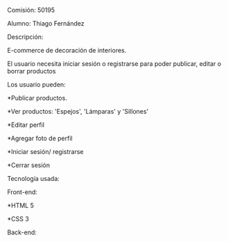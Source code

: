Comisión: 50195

Alumno: Thiago Fernández

Descripción:

E-commerce de decoración de interiores.

El usuario necesita iniciar sesión o registrarse para poder publicar, editar o borrar productos

Los usuario pueden:

*Publicar productos.

*Ver productos: 'Espejos', 'Lámparas' y 'Sillones'

*Editar perfil

*Agregar foto de perfil

*Iniciar sesión/ registrarse

*Cerrar sesión

Tecnología usada:

Front-end:

*HTML 5

 *CSS 3

Back-end:


 

